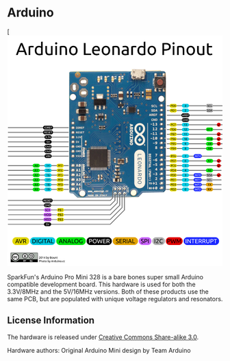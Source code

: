 Arduino 
====================

[![Arduino Leonardo](https://github.com/ossilampe/Pinout/blob/master/Arduino/Arduino%20Leonardo.png)  


SparkFun's Arduino Pro Mini 328 is a bare bones super small Arduino compatible development board. This hardware is used for both the 3.3V/8MHz and the 5V/16MHz versions. 
Both of these products use the same PCB, but are populated with unique voltage regulators and resonators.



License Information
-------------------
The hardware is released under [Creative Commons Share-alike 3.0](http://creativecommons.org/licenses/by-sa/3.0/).  

Hardware authors: Original Arduino Mini design by Team Arduino

